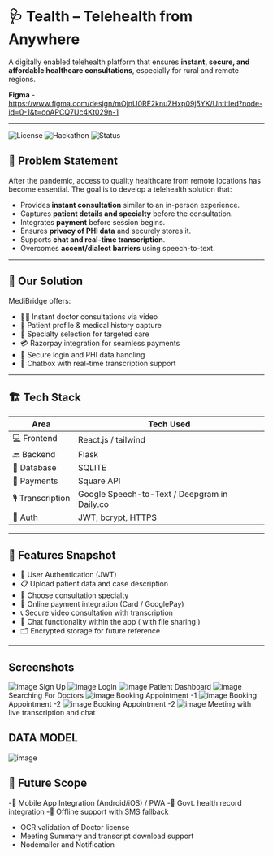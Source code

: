# 🩺 Tealth – Telehealth from Anywhere

A digitally enabled telehealth platform that ensures **instant, secure, and affordable healthcare consultations**, especially for rural and remote regions.


**Figma**  -  https://www.figma.com/design/mOjnU0RF2knuZHxp09j5YK/Untitled?node-id=0-1&t=ooAPCQ7Uc4Kt029n-1

---

![License](https://img.shields.io/badge/license-MIT-blue.svg)
![Hackathon](https://img.shields.io/badge/Hackathon-Veersa%202025-orange)
![Status](https://img.shields.io/badge/status-Prototype-green)


## 📌 Problem Statement

After the pandemic, access to quality healthcare from remote locations has become essential. The goal is to develop a telehealth solution that:

- Provides **instant consultation** similar to an in-person experience.
- Captures **patient details and specialty** before the consultation.
- Integrates **payment** before session begins.
- Ensures **privacy of PHI data** and securely stores it.
- Supports **chat and real-time transcription**.
- Overcomes **accent/dialect barriers** using speech-to-text.

---

## 🧠 Our Solution

MediBridge offers:

- 🧑‍⚕️ Instant doctor consultations via video
- 📄 Patient profile & medical history capture
- 🏥 Specialty selection for targeted care
- 💳 Razorpay integration for seamless payments
- 🔐 Secure login and PHI data handling
- 💬 Chatbox with real-time transcription support

---

## 🏗️ Tech Stack

| Area         | Tech Used                            |
|--------------|---------------------------------------|
| 💻 Frontend  | React.js / tailwind                 |
| 🔙 Backend   | Flask                               |
| 💾 Database  | SQLITE                              |
| 💸 Payments  | Square API                          |
| 🎙️ Transcription | Google Speech-to-Text / Deepgram in Daily.co |
| 🔐 Auth      | JWT, bcrypt, HTTPS                  |

---

## 🧾 Features Snapshot

- 🔐 User Authentication (JWT)
- 📋 Upload patient data and case description
- 🎯 Choose consultation specialty
- 💸 Online payment integration (Card / GooglePay)
- 📞 Secure video consultation with transcription
- 💬 Chat functionality within the app ( with file sharing )
- 🗂️ Encrypted storage for future reference

---

## Screenshots
![image](https://github.com/user-attachments/assets/404461e5-39e3-410a-914b-9ae65ea6ea1b)
Sign Up
![image](https://github.com/user-attachments/assets/6e24b810-c42d-40f8-ba94-81c2e5316844)
Login
![image](https://github.com/user-attachments/assets/80426b20-9511-4ae7-8344-343a5a3dfeb5)
Patient Dashboard
![image](https://github.com/user-attachments/assets/a273daf7-3f3f-489e-9148-1587076cc8e6)
Searching For Doctors
![image](https://github.com/user-attachments/assets/893bf8c3-a6c5-4e96-ab13-2e24b8e4cc7c)
Booking Appointment -1
![image](https://github.com/user-attachments/assets/8f320061-de8d-4e98-a6a8-4f283397e473)
Booking Appointment -2
![image](https://github.com/user-attachments/assets/0e60b65d-0836-4034-b778-bc0f0ae9f6d2)
Booking Appointment -2
![image](https://github.com/user-attachments/assets/4dc9f016-7311-47a4-8393-e7c060b61810)
Meeting with live transcription and chat



## DATA MODEL
![image](https://github.com/user-attachments/assets/7ce483d9-e740-4e0b-a738-521dbacd6b23)






## 🔮 Future Scope
 -📱 Mobile App Integration (Android/iOS) / PWA
 -🧾 Govt. health record integration
 -📶 Offline support with SMS fallback
 - OCR validation of Doctor license
 - Meeting Summary and transcript download support
 - Nodemailer and Notification 



